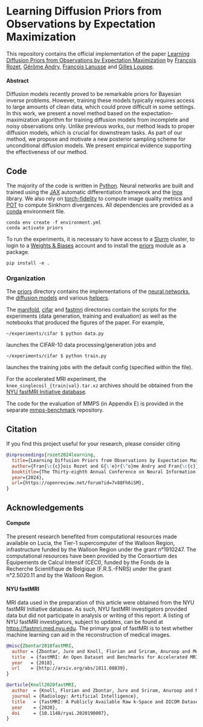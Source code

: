 # Learning Diffusion Priors from Observations by Expectation Maximization

This repository contains the official implementation of the paper [Learning Diffusion Priors from Observations by Expectation Maximization](https://arxiv.org/abs/2405.13712) by [François Rozet](https://github.com/francois-rozet), [Gérôme Andry](https://github.com/gerome-andry), [François Lanusse](https://github.com/EiffL) and [Gilles Louppe](https://github.com/glouppe).

#### Abstract

Diffusion models recently proved to be remarkable priors for Bayesian inverse problems. However, training these models typically requires access to large amounts of clean data, which could prove difficult in some settings. In this work, we present a novel method based on the expectation-maximization algorithm for training diffusion models from incomplete and noisy observations only. Unlike previous works, our method leads to proper diffusion models, which is crucial for downstream tasks. As part of our method, we propose and motivate a new posterior sampling scheme for unconditional diffusion models. We present empirical evidence supporting the effectiveness of our method.

## Code

The majority of the code is written in [Python](https://www.python.org). Neural networks are built and trained using the [JAX](https://github.com/google/jax) automatic differentiation framework and the [Inox](https://github.com/francois-rozet/inox) library. We also rely on [torch-fidelity](https://github.com/toshas/torch-fidelity) to compute image quality metrics and [POT](https://github.com/PythonOT/POT) to compute Sinkhorn divergences. All dependencies are provided as a [conda](https://conda.io) environment file.

```
conda env create -f environment.yml
conda activate priors
```

To run the experiments, it is necessary to have access to a [Slurm](https://slurm.schedmd.com/overview.html) cluster, to login to a [Weights & Biases](https://wandb.ai) account and to install the [priors](priors) module as a package.

```
pip install -e .
```

### Organization

The [priors](priors) directory contains the implementations of the [neural networks](priors/nn.py), the [diffusion models](priors/diffusion.py) and various [helpers](priors/common.py).

The [manifold](experiments/manifold), [cifar](experiments/cifar) and [fastmri](experiments/fastmri) directories contain the scripts for the experiments (data generation, training and evaluation) as well as the notebooks that produced the figures of the paper. For example,

```
~/experiments/cifar $ python data.py
```

launches the CIFAR-10 data processing/generation jobs and

```
~/experiments/cifar $ python train.py
```

launches the training jobs with the default config (specified within the file).

For the accelerated MRI experiment, the `knee_singlecoil_{train|val}.tar.xz` archives should be obtained from the [NYU fastMRI Initiative database](https://fastmri.med.nyu.edu/).

The code for the evaluation of MMPS (in Appendix E) is provided in the separate [mmps-benchmark](https://github.com/francois-rozet/mmps-benchmark) repository.

## Citation

If you find this project useful for your research, please consider citing

```bib
@inproceedings{rozet2024learning,
  title={Learning Diffusion Priors from Observations by Expectation Maximization},
  author={Fran{\c{c}}ois Rozet and G{\'e}r{\^o}me Andry and Fran{\c{c}}ois Lanusse and Gilles Louppe},
  booktitle={The Thirty-eighth Annual Conference on Neural Information Processing Systems},
  year={2024},
  url={https://openreview.net/forum?id=7v88Fh6iSM},
}
```

## Acknowledgements

#### Compute

The present research benefited from computational resources made available on Lucia, the Tier-1 supercomputer of the Walloon Region, infrastructure funded by the Walloon Region under the grant n°1910247. The computational resources have been provided by the Consortium des Équipements de Calcul Intensif (CÉCI), funded by the Fonds de la Recherche Scientifique de Belgique (F.R.S.-FNRS) under the grant n°2.5020.11 and by the Walloon Region.

#### NYU fastMRI

MRI data used in the preparation of this article were obtained from the NYU fastMRI Initiative database. As such, NYU fastMRI investigators provided data but did not participate in analysis or writing of this report. A listing of NYU fastMRI investigators, subject to updates, can be found at https://fastmri.med.nyu.edu. The primary goal of fastMRI is to test whether machine learning can aid in the reconstruction of medical images.

```bib
@misc{Zbontar2018fastMRI,
  author = {Zbontar, Jure and Knoll, Florian and Sriram, Anuroop and Murrell, Tullie and Huang, Zhengnan and Muckley, Matthew J. and Defazio, Aaron and Stern, Ruben and Johnson, Patricia and Bruno, Mary and Parente, Marc and Geras, Krzysztof J. and Katsnelson, Joe and Chandarana, Hersh and Zhang, Zizhao and Drozdzal, Michal and Romero, Adriana and Rabbat, Michael and Vincent, Pascal and Yakubova, Nafissa and Pinkerton, James and Wang, Duo and Owens, Erich and Zitnick, C. Lawrence and Recht, Michael P. and Sodickson, Daniel K. and Lui, Yvonne W.},
  title  = {fastMRI: An Open Dataset and Benchmarks for Accelerated MRI},
  year   = {2018},
  url    = {http://arxiv.org/abs/1811.08839},
}

@article{Knoll2020fastMRI,
  author  = {Knoll, Florian and Zbontar, Jure and Sriram, Anuroop and Muckley, Matthew J. and Bruno, Mary and Defazio, Aaron and Parente, Marc and Geras, Krzysztof J. and Katsnelson, Joe and Chandarana, Hersh and Zhang, Zizhao and Drozdzalv, Michal and Romero, Adriana and Rabbat, Michael and Vincent, Pascal and Pinkerton, James and Wang, Duo and Yakubova, Nafissa and Owens, Erich and Zitnick, C. Lawrence and Recht, Michael P. and Sodickson, Daniel K. and Lui, Yvonne W.},
  journal = {Radiology: Artificial Intelligence},
  title   = {fastMRI: A Publicly Available Raw k-Space and DICOM Dataset of Knee Images for Accelerated MR Image Reconstruction Using Machine Learning},
  year    = {2020},
  doi     = {10.1148/ryai.2020190007},
}
```
